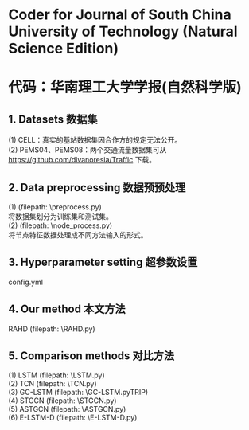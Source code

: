 # Coder for Journal of South China University of Technology (Natural Science Edition)
# 代码：华南理工大学学报(自然科学版)

## 1. Datasets 数据集
(1) CELL：真实的基站数据集因合作方的规定无法公开。   
(2) PEMS04、PEMS08：两个交通流量数据集可从 https://github.com/divanoresia/Traffic 下载。  

## 2. Data preprocessing 数据预预处理
(1) (filepath: \preprocess.py)  
将数据集划分为训练集和测试集。   
(2) (filepath: \node_process.py)  
将节点特征数据处理成不同方法输入的形式。   

## 3. Hyperparameter setting 超参数设置
config.yml

## 4. Our method 本文方法
RAHD (filepath: \RAHD.py) 

## 5. Comparison methods 对比方法
(1) LSTM (filepath: \LSTM.py)   
(2) TCN (filepath: \TCN.py)  
(3) GC-LSTM (filepath: \GC-LSTM.pyTRIP)   
(4) STGCN (filepath: \STGCN.py)  
(5) ASTGCN (filepath: \ASTGCN.py)  
(6) E-LSTM-D (filepath: \E-LSTM-D.py)  

